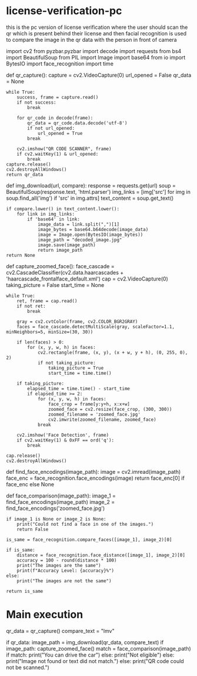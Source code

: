 # license-verification-pc
this is the pc version of license verification where the user should scan the qr which is present behind their license and then facial recognition is used to compare the image in the qr data with the person in front of camera

import cv2
from pyzbar.pyzbar import decode
import requests
from bs4 import BeautifulSoup
from PIL import Image
import base64
from io import BytesIO
import face_recognition
import time

def qr_capture():
    capture = cv2.VideoCapture(0)
    url_opened = False
    qr_data = None

    while True:
        success, frame = capture.read()
        if not success:
            break

        for qr_code in decode(frame):
            qr_data = qr_code.data.decode('utf-8')
            if not url_opened:
                url_opened = True
            break

        cv2.imshow("QR CODE SCANNER", frame)
        if cv2.waitKey(1) & url_opened:
            break
    capture.release()
    cv2.destroyAllWindows()
    return qr_data

def img_download(url, compare):
    response = requests.get(url)
    soup = BeautifulSoup(response.text, 'html.parser')
    img_links = [img['src'] for img in soup.find_all('img') if 'src' in img.attrs]
    text_content = soup.get_text()

    if compare.lower() in text_content.lower():
        for link in img_links:
            if 'base64' in link:
                image_data = link.split(",")[1]
                image_bytes = base64.b64decode(image_data)
                image = Image.open(BytesIO(image_bytes))
                image_path = "decoded_image.jpg"
                image.save(image_path)
                return image_path
    return None

def capture_zoomed_face():
    face_cascade = cv2.CascadeClassifier(cv2.data.haarcascades + 'haarcascade_frontalface_default.xml')
    cap = cv2.VideoCapture(0)
    taking_picture = False
    start_time = None

    while True:
        ret, frame = cap.read()
        if not ret:
            break
        
        gray = cv2.cvtColor(frame, cv2.COLOR_BGR2GRAY)
        faces = face_cascade.detectMultiScale(gray, scaleFactor=1.1, minNeighbors=5, minSize=(30, 30))

        if len(faces) > 0:
            for (x, y, w, h) in faces:
                cv2.rectangle(frame, (x, y), (x + w, y + h), (0, 255, 0), 2)
                if not taking_picture:
                    taking_picture = True
                    start_time = time.time()

        if taking_picture:
            elapsed_time = time.time() - start_time
            if elapsed_time >= 2:
                for (x, y, w, h) in faces:
                    face_crop = frame[y:y+h, x:x+w]
                    zoomed_face = cv2.resize(face_crop, (300, 300))
                    zoomed_filename = 'zoomed_face.jpg'
                    cv2.imwrite(zoomed_filename, zoomed_face)
                break

        cv2.imshow('Face Detection', frame)
        if cv2.waitKey(1) & 0xFF == ord('q'):
            break

    cap.release()
    cv2.destroyAllWindows()

def find_face_encodings(image_path):
    image = cv2.imread(image_path)
    face_enc = face_recognition.face_encodings(image)
    return face_enc[0] if face_enc else None

def face_comparison(image_path):
    image_1 = find_face_encodings(image_path)
    image_2 = find_face_encodings('zoomed_face.jpg')

    if image_1 is None or image_2 is None:
        print("Could not find a face in one of the images.")
        return False

    is_same = face_recognition.compare_faces([image_1], image_2)[0]

    if is_same:
        distance = face_recognition.face_distance([image_1], image_2)[0]
        accuracy = 100 - round(distance * 100)
        print("The images are the same")
        print(f"Accuracy Level: {accuracy}%")
    else:
        print("The images are not the same")

    return is_same

# Main execution
qr_data = qr_capture()
compare_text = "lmv"

if qr_data:
    image_path = img_download(qr_data, compare_text)
    if image_path:
        capture_zoomed_face()
        match = face_comparison(image_path)
        if match:
            print("You can drive the car")
        else:
            print("Not eligible")
    else:
        print("Image not found or text did not match.")
else:
    print("QR code could not be scanned.")
